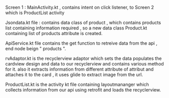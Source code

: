 Screen 1 : MainActivity.kt , contains intent on click listener, to Screen 2 which is ProductList activity

Jsondata.kt file : contains data class of product , which contains products list containing information required , so a new data class Product.kt containing list of products attribute is created.  

ApiService.kt file contains the get function to retreive data from the api , end node beign " products ".

rvAdaptor.kt is the recyclerview adaptor which sets the data populates the cardview design  and data to our recyclerview and contains various method for it. also it extracts information from different attribute of attribut and attaches it to the card , it uses glide to extract image from the url.

ProductList.kt is the activity kt file containing layoutmananger which collects information from our api using retrofit and loads the recyclerview.
